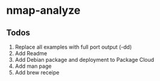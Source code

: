 # nmap-analyze

## Todos

1. Replace all examples with full port output (-dd)
1. Add Readme
1. Add Debian package and deployment to Package Cloud
1. Add man page
1. Add brew receipe

